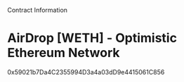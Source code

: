 Contract Information

# AirDrop [WETH] - Optimistic Ethereum Network

0x59021b7Da4C2355994D3a4a03dD9e4415061C856
